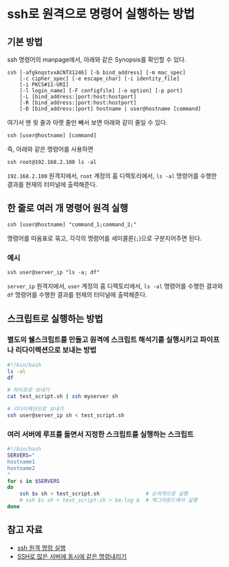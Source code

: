 # ssh로 원격으로 명령어 실행하는 방법

## 기본 방법
    
ssh 명령어의 manpage에서, 아래와 같은 Synopsis를 확인할 수 있다.

    ssh [-afgknqstvxACNTX1246] [-b bind_address] [-m mac_spec] 
        [-c cipher_spec] [-e escape_char] [-i identity_file] 
        [-i PKCS#11-URI]
        [-l login_name] [-F configfile] [-o option] [-p port] 
        [-L [bind_address:]port:host:hostport]
        [-R [bind_address:]port:host:hostport]
        [-D [bind_address:]port] hostname | user@hostname [command]
    
여기서 맨 윗 줄과 아랫 줄만 빼서 보면 아래와 같이 줄일 수 있다.

    ssh [user@hostname] [command]

즉, 아래와 같은 명령어를 사용하면

    ssh root@192.168.2.100 ls -al

`192.168.2.100` 원격지에서, `root` 계정의 홈 디렉토리에서, `ls -al` 명령어를 수행한 결과를 현재의 터미널에 출력해준다. 


## 한 줄로 여러 개 명령어 원격 실행

    ssh [user@hostname] "command_1;command_2;"

명령어를 따옴표로 묶고, 각각의 명령어를 세미콜론(`;`)으로 구분지어주면 된다.

### 예시

    ssh user@server_ip "ls -a; df"

`server_ip` 원격지에서, `user` 계정의 홈 디렉토리에서, `ls -al` 명령어를 수행한 결과와 `df` 명령어를 수행한 결과를 현재의 터미널에 출력해준다.

## 스크립트로 실행하는 방법

### 별도의 쉘스크립트를 만들고 원격에 스크립트 해석기를 실행시키고 파이프나 리다이렉션으로 보내는 방법
    
```bash
#!/bin/bash
ls -al
df

# 파이프로 보내기
cat test_script.sh | ssh myserver sh

# 리다이렉션으로 보내기
ssh user@server_ip sh < test_script.sh
```

### 여러 서버에 루프를 돌면서 지정한 스크립트를 실행하는 스크립트

```bash
#!/bin/bash
SERVERS="
hostname1
hostname2
"
for s in $SERVERS
do
    ssh $s sh < test_script.sh               # 순차적으로 실행
    # ssh $s sh < test_script.sh > $m.log &  # 백그라운드에서 실행
done
```

## 참고 자료
- [ssh 원격 명령 실행](https://doitnow-man.tistory.com/2)
- [SSH로 많은 서버에 동시에 같은 명령내리기](http://aero.sarang.net/blog/2008/11/ssh.html)